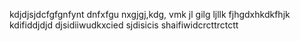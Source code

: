 kdjdjsjdcfgfgnfynt
dnfxfgu nxgjgj,kdg,
 vmk jl gilg ljllk
fjhgdxhkdkfhjk
kdifiddjdjd
djsidiiwudkxcied
sjdisicis
shaifiwidcrcttrctctt